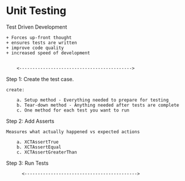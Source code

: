 #  Unit Testing



Test Driven Development

    + Forces up-front thought
    + ensures tests are written
    + improve code quality
    + increased speed of development
    
    
        <------------------------------------------->  

Step 1: Create the test case.

    create: 
    
        a. Setup method - Everything needed to prepare for testing
        b. Tear-down method - Anything needed after tests are complete
        c. One method for each test you want to run

Step 2: Add Asserts

    Measures what actually happened vs expected actions
    
        a. XCTAssertTrue
        b. XCTAssertEqual
        c. XCTAssertGreaterThan
        
Step 3: Run Tests

    
          <------------------------------------------->  


